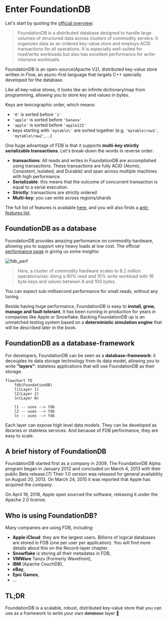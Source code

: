 # Enter FoundationDB

Let's start by quoting the [official overview](https://apple.github.io/foundationdb/):

> FoundationDB is a distributed database designed to handle large volumes of structured data across clusters of commodity servers. It organizes data as an ordered key-value store and employs ACID transactions for all operations. It is especially well-suited for read/write workloads but also has excellent performance for write-intensive workloads.

FoundationDB is an open-source(Apache V2), distributed key-value store written in Flow, an async-first language that targets C++ specially developed for the database. 

Like all key-value stores, it looks like an infinite dictionary/map from programming, allowing you to store key and values in bytes. 

Keys are lexicographic order, which means:

* ``'0'`` is sorted before ``'1'``
* ``'apple'`` is sorted before ``'banana'``
* ``'apple'`` is sorted before ``'apple123'``
* keys starting with ``'mytable\'`` are sorted together (e.g. ``'mytable\row1'``, ``'mytable\row2'``, ...)

One huge advantage of FDB is that it supports **multi-key strictly serializable transactions**. Let's break-down the words in reverse order:

* **transactions**: All reads and writes in FoundationDB are accomplished using transactions. These transactions are fully ACID (Atomic, Consistent, Isolated, and Durable) and span across multiple machines with high performance.
* **Serializable**: this means that the outcome of concurrent transaction is equal to a serial execution.
* **Strictly**: transactions are strictly ordered
* **Multi-key**: you can write across regions/shards

The full list of features is available [here](https://apple.github.io/foundationdb/features.html), and you will also finds a [anti-features list](https://apple.github.io/foundationdb/anti-features.html).

## FoundationDB as a database

FoundationDB provides amazing performance on commodity hardware, allowing you to support very heavy loads at low cost. The official [performance page](https://apple.github.io/foundationdb/performance.html) is giving us some insights:

![fdb_perf](https://apple.github.io/foundationdb/_images/scaling.png)

> Here, a cluster of commodity hardware scales to 8.2 million operations/sec doing a 90% read and 10% write workload with 16 byte keys and values between 8 and 100 bytes. 

You can expect sub-millisecond performance for small reads, without any tuning.

Beside having huge performance, FoundationDB is  easy to **install, grow, manage and fault tolerant**. It has been running in production for years in companies like Apple or Snowflake. Backing FoundationDB up is an unmatched testing system based on a **deterministic simulation engine** that will be described later in the book.

## FoundationDB as a database-framework

For developers, FoundationDB can be seen as a **database-framework**: it decouples its data storage technology from its data model, allowing you to write **"layers"**: stateless applications that will use FoundationDB as their storage.


```mermaid
flowchart TD
    fdb(FoundationDB)
    l1(Layer 1)
    l2(Layer 2)
    ln(Layer N)
    
    l1 -- uses --> fdb
    l2 -- uses --> fdb
    ln -- uses --> fdb
```

Each layer can expose high level data models. They can be developed as libraries or stateless services. And because of FDB performance, they are easy to scale.

## A brief history of FoundationDB

FoundationDB started first as a company in 2009. The FoundationDB Alpha program began in January 2012 and concluded on March 4, 2013 with their public Beta release.[7] Their 1.0 version was released for general availability on August 20, 2013. On March 24, 2015 it was reported that Apple has acquired the company.

On April 19, 2018, Apple open sourced the software, releasing it under the Apache 2.0 license.

## Who is using FoundationDB?

Many companies are using FDB, including:

* **Apple iCloud**: they are the largest users. Billions of logical databases are stored in FDB (one per user per application). You will find more details about this on the Record-layer chapter.
* **Snowflake** is storing all their metadatas in FDB,
* **VMWare** Tanzu (Formerly Wavefront),
* **IBM** (Apache CouchDB),
* **eBay**,
* **Epic Games**,
* ...


## TL;DR

FoundationDB is a scalable, robust, distributed key-value store that you can use as a framework to write your own ~~database~~ layer 🤯
